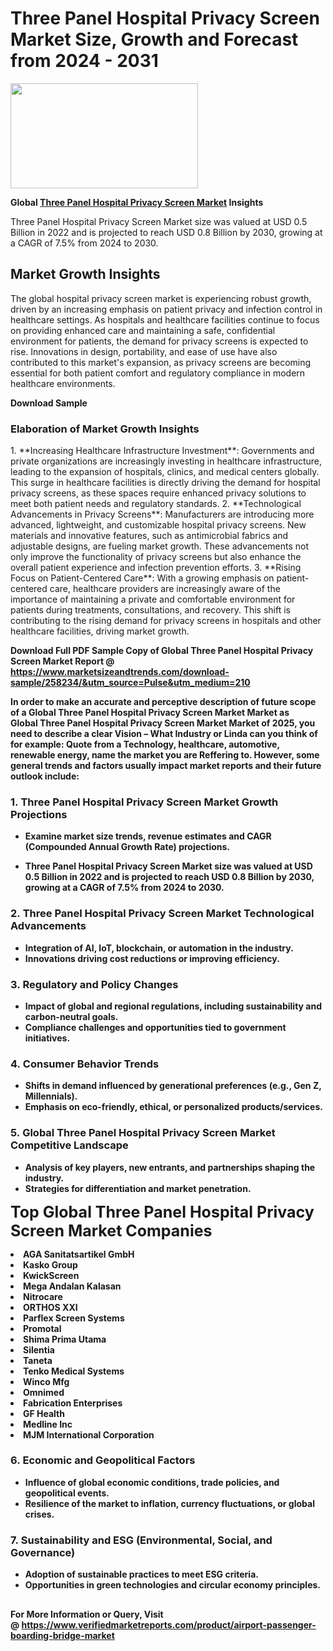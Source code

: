 <H1>Three Panel Hospital Privacy Screen Market Size, Growth and Forecast from 2024 - 2031</H1><img class="aligncenter size-medium wp-image-584254" src="https://thirdeyenews.in/wp-content/uploads/2024/09/Global-Market-Research-300x168.jpeg" alt="" width="300" height="168" /><p><strong>Global&nbsp;<a href="https://www.marketsizeandtrends.com/download-sample/258234/&amp;utm_source=Pulse&amp;utm_medium=210">Three Panel Hospital Privacy Screen Market</a> Insights</strong></p><p>Three Panel Hospital Privacy Screen Market size was valued at USD 0.5 Billion in 2022 and is projected to reach USD 0.8 Billion by 2030, growing at a CAGR of 7.5% from 2024 to 2030.</p><p><h2>Market Growth Insights</h2> The global hospital privacy screen market is experiencing robust growth, driven by an increasing emphasis on patient privacy and infection control in healthcare settings. As hospitals and healthcare facilities continue to focus on providing enhanced care and maintaining a safe, confidential environment for patients, the demand for privacy screens is expected to rise. Innovations in design, portability, and ease of use have also contributed to this market's expansion, as privacy screens are becoming essential for both patient comfort and regulatory compliance in modern healthcare environments. <p><strong>Download Sample</strong></p> <h3>Elaboration of Market Growth Insights</h3> 1. **Increasing Healthcare Infrastructure Investment**: Governments and private organizations are increasingly investing in healthcare infrastructure, leading to the expansion of hospitals, clinics, and medical centers globally. This surge in healthcare facilities is directly driving the demand for hospital privacy screens, as these spaces require enhanced privacy solutions to meet both patient needs and regulatory standards. 2. **Technological Advancements in Privacy Screens**: Manufacturers are introducing more advanced, lightweight, and customizable hospital privacy screens. New materials and innovative features, such as antimicrobial fabrics and adjustable designs, are fueling market growth. These advancements not only improve the functionality of privacy screens but also enhance the overall patient experience and infection prevention efforts. 3. **Rising Focus on Patient-Centered Care**: With a growing emphasis on patient-centered care, healthcare providers are increasingly aware of the importance of maintaining a private and comfortable environment for patients during treatments, consultations, and recovery. This shift is contributing to the rising demand for privacy screens in hospitals and other healthcare facilities, driving market growth. <p><strong></p><p><span class=""><strong>Download Full PDF Sample Copy of Global Three Panel Hospital Privacy Screen Market Report</strong> @ <a href="https://www.marketsizeandtrends.com/download-sample/258234/&amp;utm_source=Pulse&amp;utm_medium=210" target="_blank">https://www.marketsizeandtrends.com/download-sample/258234/&amp;utm_source=Pulse&amp;utm_medium=210</a></span></p><p>In order to make an accurate and perceptive description of future scope of a Global&nbsp;Three Panel Hospital Privacy Screen Market Market as Global&nbsp;Three Panel Hospital Privacy Screen Market Market of 2025, you need to describe a clear Vision &ndash; What Industry or Linda can you think of for example: Quote from a Technology, healthcare, automotive, renewable energy, name the market you are Reffering to. However, some general trends and factors usually impact market reports and their future outlook include:</p><h3>1.&nbsp;<strong>Three Panel Hospital Privacy Screen Market Growth Projections</strong></h3><ul><li>Examine market size trends, revenue estimates and CAGR (Compounded Annual Growth Rate) projections.</li><li><p>Three Panel Hospital Privacy Screen Market size was valued at USD 0.5 Billion in 2022 and is projected to reach USD 0.8 Billion by 2030, growing at a CAGR of 7.5% from 2024 to 2030.</p></li></ul><h3>2.&nbsp;<strong>Three Panel Hospital Privacy Screen Market Technological Advancements</strong></h3><ul><li>Integration of AI, IoT, blockchain, or automation in the industry.</li><li>Innovations driving cost reductions or improving efficiency.</li></ul><h3>3.&nbsp;<strong>Regulatory and Policy Changes</strong></h3><ul><li>Impact of global and regional regulations, including sustainability and carbon-neutral goals.</li><li>Compliance challenges and opportunities tied to government initiatives.</li></ul><h3>4.&nbsp;<strong>Consumer Behavior Trends</strong></h3><ul><li>Shifts in demand influenced by generational preferences (e.g., Gen Z, Millennials).</li><li>Emphasis on eco-friendly, ethical, or personalized products/services.</li></ul><h3>5.&nbsp;<strong>Global Three Panel Hospital Privacy Screen Market Competitive Landscape</strong></h3><ul><li>Analysis of key players, new entrants, and partnerships shaping the industry.</li><li>Strategies for differentiation and market penetration.</li></ul><p data-pm-slice="1 1 []"><span style="color: inherit; font-family: inherit; font-size: 25px;">Top Global Three Panel Hospital Privacy Screen Market Companies</span></p><div class="" data-test-id=""><p><li>AGA Sanitatsartikel GmbH</li><li> Kasko Group</li><li> KwickScreen</li><li> Mega Andalan Kalasan</li><li> Nitrocare</li><li> ORTHOS XXI</li><li> Parflex Screen Systems</li><li> Promotal</li><li> Shima Prima Utama</li><li> Silentia</li><li> Taneta</li><li> Tenko Medical Systems</li><li> Winco Mfg</li><li> Omnimed</li><li> Fabrication Enterprises</li><li> GF Health</li><li> Medline Inc</li><li> MJM International Corporation</li></p></div><h3>6.&nbsp;<strong>Economic and Geopolitical Factors</strong></h3><ul><li>Influence of global economic conditions, trade policies, and geopolitical events.</li><li>Resilience of the market to inflation, currency fluctuations, or global crises.</li></ul><h3>7.&nbsp;<strong>Sustainability and ESG (Environmental, Social, and Governance)</strong></h3><ul><li>Adoption of sustainable practices to meet ESG criteria.</li><li>Opportunities in green technologies and circular economy principles.</li></ul><h2><strong style="font-size: 14px;">For More Information or Query, Visit @&nbsp;</strong><a style="background-color: #ffffff; font-size: 14px;" href="https://www.marketsizeandtrends.com/report/three-panel-hospital-privacy-screen-market/" target="_blank">https://www.verifiedmarketreports.com/product/airport-passenger-boarding-bridge-market</a></h2>
